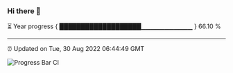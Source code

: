 ### Hi there 👋

⏳ Year progress { ███████████████████▁▁▁▁▁▁▁▁▁▁▁ } 66.10 %

---

⏰ Updated on Tue, 30 Aug 2022 06:44:49 GMT

![Progress Bar CI](https://github.com/Shyam-Makwana/GitHub-Actions-Demo/workflows/Progress%20Bar%20CI/badge.svg)
